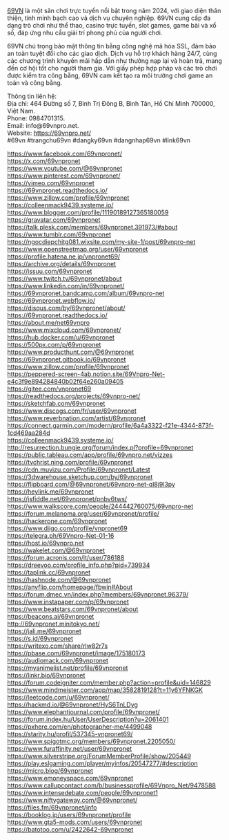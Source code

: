 <p><a href="https://69vnpro.net/">69VN</a> là một sân chơi trực tuyến nổi bật trong năm 2024, với giao diện thân thiện, tính minh bạch cao và dịch vụ chuyên nghiệp. 69VN cung cấp đa dạng trò chơi như thể thao, casino trực tuyến, slot games, game bài và xổ số, đáp ứng nhu cầu giải trí phong phú của người chơi.</p>

<p>69VN chú trọng bảo mật thông tin bằng công nghệ mã hóa SSL, đảm bảo an toàn tuyệt đối cho các giao dịch. Dịch vụ hỗ trợ khách hàng 24/7, cùng các chương trình khuyến mãi hấp dẫn như thưởng nạp lại và hoàn trả, mang đến cơ hội tốt cho người tham gia. Với giấy phép hợp pháp và các trò chơi được kiểm tra công bằng, 69VN cam kết tạo ra môi trường chơi game an toàn và công bằng.</p>

<p>Thông tin liên hệ:<br />
Địa chỉ: 464 Đường số 7, Bình Trị Đông B, Bình Tân, Hồ Chí Minh 700000, Việt Nam.<br />
Phone: 0984701315.<br />
Email: info@69vnpro.net.<br />
Website: <a href="https://69vnpro.net/">https://69vnpro.net/</a><br />
#69vn #trangchu69vn #dangky69vn #dangnhap69vn #link69vn</p>

<p><a href="https://www.facebook.com/69vnpronet/">https://www.facebook.com/69vnpronet/</a><br />
<a href="https://x.com/69vnpronet">https://x.com/69vnpronet</a><br />
<a href="https://www.youtube.com/@69vnpronet">https://www.youtube.com/@69vnpronet</a><br />
<a href="https://www.pinterest.com/69vnpronet/">https://www.pinterest.com/69vnpronet/</a><br />
<a href="https://vimeo.com/69vnpronet">https://vimeo.com/69vnpronet</a><br />
<a href="https://69vnpronet.readthedocs.io/">https://69vnpronet.readthedocs.io/</a><br />
<a href="https://www.zillow.com/profile/69vnpronet">https://www.zillow.com/profile/69vnpronet</a><br />
<a href="https://colleenmack9439.systeme.io/">https://colleenmack9439.systeme.io/</a><br />
<a href="https://www.blogger.com/profile/11190189127365180059">https://www.blogger.com/profile/11190189127365180059</a><br />
<a href="https://gravatar.com/69vnpronet">https://gravatar.com/69vnpronet</a><br />
<a href="https://talk.plesk.com/members/69vnpronet.391973/#about">https://talk.plesk.com/members/69vnpronet.391973/#about</a><br />
<a href="https://www.tumblr.com/69vnpronet">https://www.tumblr.com/69vnpronet</a><br />
<a href="https://ngocdiepchitg081.wixsite.com/my-site-1/post/69vnpro-net">https://ngocdiepchitg081.wixsite.com/my-site-1/post/69vnpro-net</a><br />
<a href="https://www.openstreetmap.org/user/69vnpronet">https://www.openstreetmap.org/user/69vnpronet</a><br />
<a href="https://profile.hatena.ne.jp/vnpronet69/">https://profile.hatena.ne.jp/vnpronet69/</a><br />
<a href="https://archive.org/details/69vnpronet">https://archive.org/details/69vnpronet</a><br />
<a href="https://issuu.com/69vnpronet">https://issuu.com/69vnpronet</a><br />
<a href="https://www.twitch.tv/69vnpronet/about">https://www.twitch.tv/69vnpronet/about</a><br />
<a href="https://www.linkedin.com/in/69vnpronet/">https://www.linkedin.com/in/69vnpronet/</a><br />
<a href="https://69vnpronet.bandcamp.com/album/69vnpro-net">https://69vnpronet.bandcamp.com/album/69vnpro-net</a><br />
<a href="https://69vnpronet.webflow.io/">https://69vnpronet.webflow.io/</a><br />
<a href="https://disqus.com/by/69vnpronet/about/">https://disqus.com/by/69vnpronet/about/</a><br />
<a href="https://69vnpronet.readthedocs.io/">https://69vnpronet.readthedocs.io/</a><br />
<a href="https://about.me/net69vnpro">https://about.me/net69vnpro</a><br />
<a href="https://www.mixcloud.com/69vnpronet/">https://www.mixcloud.com/69vnpronet/</a><br />
<a href="https://hub.docker.com/u/69vnpronet">https://hub.docker.com/u/69vnpronet</a><br />
<a href="https://500px.com/p/69vnpronet">https://500px.com/p/69vnpronet</a><br />
<a href="https://www.producthunt.com/@69vnpronet">https://www.producthunt.com/@69vnpronet</a><br />
<a href="https://69vnpronet.gitbook.io/69vnpronet">https://69vnpronet.gitbook.io/69vnpronet</a><br />
<a href="https://www.zillow.com/profile/69vnpronet">https://www.zillow.com/profile/69vnpronet</a><br />
<a href="https://peppered-screen-4ab.notion.site/69Vnpro-Net-e4c3f9e894284840b02f64e260a09405">https://peppered-screen-4ab.notion.site/69Vnpro-Net-e4c3f9e894284840b02f64e260a09405</a><br />
<a href="https://gitee.com/vnpronet69">https://gitee.com/vnpronet69</a><br />
<a href="https://readthedocs.org/projects/69vnpro-net/">https://readthedocs.org/projects/69vnpro-net/</a><br />
<a href="https://sketchfab.com/69vnpronet">https://sketchfab.com/69vnpronet</a><br />
<a href="https://www.discogs.com/fr/user/69vnpronet">https://www.discogs.com/fr/user/69vnpronet</a><br />
<a href="https://www.reverbnation.com/artist/69vnpronet">https://www.reverbnation.com/artist/69vnpronet</a><br />
<a href="https://connect.garmin.com/modern/profile/6a4a3322-f21e-4344-873f-1cd469aa284d">https://connect.garmin.com/modern/profile/6a4a3322-f21e-4344-873f-1cd469aa284d</a><br />
<a href="https://colleenmack9439.systeme.io/">https://colleenmack9439.systeme.io/</a><br />
<a href="http://resurrection.bungie.org/forum/index.pl?profile=69vnpronet">http://resurrection.bungie.org/forum/index.pl?profile=69vnpronet</a><br />
<a href="https://public.tableau.com/app/profile/69vnpro.net/vizzes">https://public.tableau.com/app/profile/69vnpro.net/vizzes</a><br />
<a href="https://tvchrist.ning.com/profile/69vnpronet">https://tvchrist.ning.com/profile/69vnpronet</a><br />
<a href="https://cdn.muvizu.com/Profile/69vnpronet/Latest">https://cdn.muvizu.com/Profile/69vnpronet/Latest</a><br />
<a href="https://3dwarehouse.sketchup.com/by/69vnpronet">https://3dwarehouse.sketchup.com/by/69vnpronet</a><br />
<a href="https://flipboard.com/@69vnpronet/69vnpro-net-ql8j9l3py">https://flipboard.com/@69vnpronet/69vnpro-net-ql8j9l3py</a><br />
<a href="https://heylink.me/69vnpronet">https://heylink.me/69vnpronet</a><br />
<a href="https://jsfiddle.net/69vnpronet/pnbv6tws/">https://jsfiddle.net/69vnpronet/pnbv6tws/</a><br />
<a href="https://www.walkscore.com/people/244442760075/69vnpro-net">https://www.walkscore.com/people/244442760075/69vnpro-net</a><br />
<a href="https://forum.melanoma.org/user/69vnpronet/profile/">https://forum.melanoma.org/user/69vnpronet/profile/</a><br />
<a href="https://hackerone.com/69vnpronet">https://hackerone.com/69vnpronet</a><br />
<a href="https://www.diigo.com/profile/vnpronet69">https://www.diigo.com/profile/vnpronet69</a><br />
<a href="https://telegra.ph/69Vnpro-Net-01-16">https://telegra.ph/69Vnpro-Net-01-16</a><br />
<a href="https://host.io/69vnpro.net">https://host.io/69vnpro.net</a><br />
<a href="https://wakelet.com/@69vnpronet">https://wakelet.com/@69vnpronet</a><br />
<a href="https://forum.acronis.com/it/user/786188">https://forum.acronis.com/it/user/786188</a><br />
<a href="https://dreevoo.com/profile_info.php?pid=739934">https://dreevoo.com/profile_info.php?pid=739934</a><br />
<a href="https://taplink.cc/69vnpronet">https://taplink.cc/69vnpronet</a><br />
<a href="https://hashnode.com/@69vnpronet">https://hashnode.com/@69vnpronet</a><br />
<a href="https://anyflip.com/homepage/fbwin#About">https://anyflip.com/homepage/fbwin#About</a><br />
<a href="https://forum.dmec.vn/index.php?members/69vnpronet.96379/">https://forum.dmec.vn/index.php?members/69vnpronet.96379/</a><br />
<a href="https://www.instapaper.com/p/69vnpronet">https://www.instapaper.com/p/69vnpronet</a><br />
<a href="https://www.beatstars.com/69vnpronet/about">https://www.beatstars.com/69vnpronet/about</a><br />
<a href="https://beacons.ai/69vnpronet">https://beacons.ai/69vnpronet</a><br />
<a href="http://69vnpronet.minitokyo.net/">http://69vnpronet.minitokyo.net/</a><br />
<a href="https://jali.me/69vnpronet">https://jali.me/69vnpronet</a><br />
<a href="https://s.id/69vnpronet">https://s.id/69vnpronet</a><br />
<a href="https://writexo.com/share/rlw82r7s">https://writexo.com/share/rlw82r7s</a><br />
<a href="https://pbase.com/69vnpronet/image/175180173">https://pbase.com/69vnpronet/image/175180173</a><br />
<a href="https://audiomack.com/69vnpronet">https://audiomack.com/69vnpronet</a><br />
<a href="https://myanimelist.net/profile/69vnpronet">https://myanimelist.net/profile/69vnpronet</a><br />
<a href="https://linkr.bio/69vnpronet">https://linkr.bio/69vnpronet</a><br />
<a href="https://forum.codeigniter.com/member.php?action=profile&amp;uid=146829">https://forum.codeigniter.com/member.php?action=profile&amp;uid=146829</a><br />
<a href="https://www.mindmeister.com/app/map/3582819128?t=11y6YFNKGK">https://www.mindmeister.com/app/map/3582819128?t=11y6YFNKGK</a><br />
<a href="https://leetcode.com/u/69vnpronet/">https://leetcode.com/u/69vnpronet/</a><br />
<a href="https://hackmd.io/@69vnpronet/HyS6TnLDyg">https://hackmd.io/@69vnpronet/HyS6TnLDyg</a><br />
<a href="https://www.elephantjournal.com/profile/69vnpronet/">https://www.elephantjournal.com/profile/69vnpronet/</a><br />
<a href="https://forum.index.hu/User/UserDescription?u=2061401">https://forum.index.hu/User/UserDescription?u=2061401</a><br />
<a href="https://pxhere.com/en/photographer-me/4499048">https://pxhere.com/en/photographer-me/4499048</a><br />
<a href="https://starity.hu/profil/537345-vnpronet69/">https://starity.hu/profil/537345-vnpronet69/</a><br />
<a href="https://www.spigotmc.org/members/69vnpronet.2205050/">https://www.spigotmc.org/members/69vnpronet.2205050/</a><br />
<a href="https://www.furaffinity.net/user/69vnpronet">https://www.furaffinity.net/user/69vnpronet</a><br />
<a href="https://www.silverstripe.org/ForumMemberProfile/show/205449">https://www.silverstripe.org/ForumMemberProfile/show/205449</a><br />
<a href="https://play.eslgaming.com/player/myinfos/20547277/#description">https://play.eslgaming.com/player/myinfos/20547277/#description</a><br />
<a href="https://micro.blog/69vnpronet">https://micro.blog/69vnpronet</a><br />
<a href="https://www.emoneyspace.com/69vnpronet">https://www.emoneyspace.com/69vnpronet</a><br />
<a href="https://www.callupcontact.com/b/businessprofile/69Vnpro_Net/9478588">https://www.callupcontact.com/b/businessprofile/69Vnpro_Net/9478588</a><br />
<a href="https://www.intensedebate.com/people/69vnpronet1">https://www.intensedebate.com/people/69vnpronet1</a><br />
<a href="https://www.niftygateway.com/@69vnpronet/">https://www.niftygateway.com/@69vnpronet/</a><br />
<a href="https://files.fm/69vnpronet/info">https://files.fm/69vnpronet/info</a><br />
<a href="https://booklog.jp/users/69vnpronet/profile">https://booklog.jp/users/69vnpronet/profile</a><br />
<a href="https://www.gta5-mods.com/users/69vnpronet">https://www.gta5-mods.com/users/69vnpronet</a><br />
<a href="https://batotoo.com/u/2422642-69vnpronet">https://batotoo.com/u/2422642-69vnpronet</a></p>
